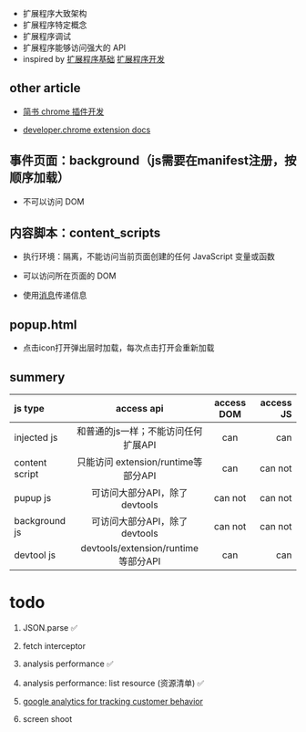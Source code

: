 - 扩展程序大致架构
- 扩展程序特定概念
- 扩展程序调试
- 扩展程序能够访问强大的 API
- inspired by
[扩展程序基础](https://crxdoc-zh.appspot.com/extensions/getstarted)
[扩展程序开发](https://crxdoc-zh.appspot.com/extensions/overview)

## other article

- [简书 chrome 插件开发](https://www.jianshu.com/p/157327fd7b23)

- [developer.chrome extension docs](https://developer.chrome.com/docs/extensions/)

## 事件页面：background（js需要在manifest注册，按顺序加载）

- 不可以访问 DOM

## 内容脚本：content_scripts

- 执行环境：隔离，不能访问当前页面创建的任何 JavaScript 变量或函数

- 可以访问所在页面的 DOM

- 使用[消息](https://crxdoc-zh.appspot.com/extensions/messaging)传递信息

## popup.html

- 点击icon打开弹出层时加载，每次点击打开会重新加载

## summery

| js type        | access api                        | access DOM | access JS |
| :------------- | :-------------------------------: | :--------: | ---------:|
| injected js    | 和普通的js一样；不能访问任何扩展API     | can        | can       |
| content script | 只能访问 extension/runtime等部分API  | can        | can not   |
| pupup js       | 可访问大部分API，除了devtools         | can not    | can not  |
| background js  | 可访问大部分API，除了devtools         | can not    | can not  |
| devtool js     | devtools/extension/runtime等部分API | can       | can      |

# todo

1. JSON.parse ✅

2. fetch interceptor

3. analysis performance ✅

4. analysis performance: list resource (资源清单) ✅

5. [google analytics for tracking customer behavior](https://developer.chrome.com/docs/extensions/mv2/tut_analytics/)

6. screen shoot
